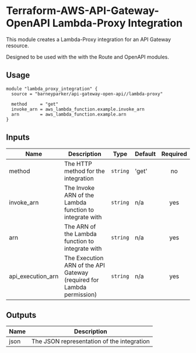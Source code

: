 # Terraform-AWS-API-Gateway-OpenAPI Lambda-Proxy Integration

This module creates a Lambda-Proxy integration for an API Gateway resource.

Designed to be used with the with the Route and OpenAPI modules.

## Usage

```hcl
module "lambda_proxy_integration" {
  source = "barneyparker/api-gateway-open-api//lambda-proxy"

  method     = "get"
  invoke_arn = aws_lambda_function.example.invoke_arn
  arn        = aws_lambda_function.example.arn
}
```

## Inputs

| Name | Description | Type | Default | Required |
|------|-------------|------|---------|:--------:|
| method | The HTTP method for the integration | `string` | 'get' | no |
| invoke\_arn | The Invoke ARN of the Lambda function to integrate with | `string` | n/a | yes |
| arn | The ARN of the Lambda function to integrate with | `string` | n/a | yes |
| api_execution_arn | The Execution ARN of the API Gateway (required for Lambda permission) | `string` | n/a | yes |
## Outputs

| Name | Description |
|------|-------------|
| json | The JSON representation of the integration |
